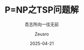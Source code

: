 ---
layout:       post
title:        "P=NP之TSP问题解"
subtitle:     "吾志所向一往无前"
date:         2025-04-21
author:       "Zeusro"
header-img:   "img/oYYBAFHlDveICOlTAAWdBpjTP2sAAAvzgB9mBEABZ0e231.jpg"
header-mask:  0.3
# 目录
catalog:      true
# 多语言
multilingual: false
published:    true
tags:
    - AI
---